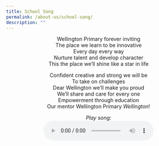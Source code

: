 ```yaml
---
title: School Song
permalink: /about-us/school-song/
description: ""
---
```

<center> Wellington Primary forever inviting <br>
The place we learn to be innovative <br>
Every day every way <br>
Nurture talent and develop character <br>
This the place we’ll shine like a star in life

<p> 

Confident creative and strong we will be <br>
To take on challenges <br>
Dear Wellington we’ll make you proud <br>
We’ll share and care for every one <br>
Empowerment through education <br>
Our mentor Wellington Primary *Wellington*!

<p>
	
*Play song:* <br>
<audio src="https://drive.google.com/file/d/1u8fFj32Rfs4yIm9ykJUKGYqTjbZA0yDL/view?usp=sharing" controls></audio>
